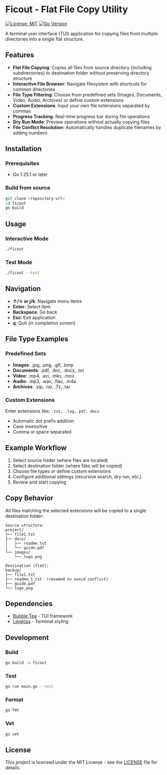 # Ficout - Flat File Copy Utility

[![License: MIT](https://img.shields.io/badge/License-MIT-yellow.svg)](https://opensource.org/licenses/MIT)
[![Go Version](https://img.shields.io/badge/Go-1.25+-blue.svg)](https://golang.org/)

A terminal user interface (TUI) application for copying files from multiple directories into a single flat structure.

## Features

- **Flat File Copying**: Copies all files from source directory (including subdirectories) to destination folder without preserving directory structure
- **Interactive File Browser**: Navigate filesystem with shortcuts for common directories
- **File Type Filtering**: Choose from predefined sets (Images, Documents, Video, Audio, Archives) or define custom extensions
- **Custom Extensions**: Input your own file extensions separated by commas
- **Progress Tracking**: Real-time progress bar during file operations
- **Dry Run Mode**: Preview operations without actually copying files
- **File Conflict Resolution**: Automatically handles duplicate filenames by adding numbers

## Installation

### Prerequisites
- Go 1.25.1 or later

### Build from source
```bash
git clone <repository-url>
cd ficout
go build
```

## Usage

### Interactive Mode
```bash
./ficout
```

### Test Mode
```bash
./ficout --test
```

## Navigation

- **↑/↓ or j/k**: Navigate menu items
- **Enter**: Select item
- **Backspace**: Go back
- **Esc**: Exit application
- **q**: Quit (in completion screen)

## File Type Examples

### Predefined Sets
- **Images**: .jpg, .png, .gif, .bmp
- **Documents**: .pdf, .doc, .docx, .txt
- **Video**: .mp4, .avi, .mkv, .mov
- **Audio**: .mp3, .wav, .flac, .m4a
- **Archives**: .zip, .rar, .7z, .tar

### Custom Extensions
Enter extensions like: `.txt, .log, pdf, docx`
- Automatic dot prefix addition
- Case insensitive
- Comma or space separated

## Example Workflow

1. Select source folder (where files are located)
2. Select destination folder (where files will be copied)
3. Choose file types or define custom extensions
4. Configure additional settings (recursive search, dry run, etc.)
5. Review and start copying

## Copy Behavior

All files matching the selected extensions will be copied to a single destination folder:

```
Source structure:
project/
├── file1.txt
├── docs/
│   ├── readme.txt
│   └── guide.pdf
└── images/
    └── logo.png

Destination (flat):
backup/
├── file1.txt
├── readme_1.txt  (renamed to avoid conflict)
├── guide.pdf
└── logo.png
```

## Dependencies

- [Bubble Tea](https://github.com/charmbracelet/bubbletea) - TUI framework
- [Lipgloss](https://github.com/charmbracelet/lipgloss) - Terminal styling

## Development

### Build
```bash
go build -o ficout
```

### Test
```bash
go run main.go --test
```

### Format
```bash
go fmt
```

### Vet
```bash
go vet
```

## License

This project is licensed under the MIT License - see the [LICENSE](LICENSE) file for details.
